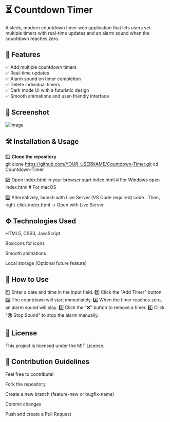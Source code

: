 # ⏳ Countdown Timer

A sleek, modern countdown timer web application that lets users set multiple timers with real-time updates and an alarm sound when the countdown reaches zero.

## 🚀 Features

✅ Add multiple countdown timers  
✅ Real-time updates  
✅ Alarm sound on timer completion  
✅ Delete individual timers  
✅ Dark mode UI with a futuristic design  
✅ Smooth animations and user-friendly interface  

## 📸 Screenshot  
![image](https://github.com/user-attachments/assets/4d32460e-f69e-4422-adc6-ebe1b9e45481)


## 🛠️ Installation & Usage

1️⃣ **Clone the repository**  
git clone https://github.com/YOUR-USERNAME/Countdown-Timer.git
cd Countdown-Timer

2️⃣ Open index.html in your browser
start index.html   # For Windows
open index.html    # For macOS

3️⃣ Alternatively, launch with Live Server (VS Code required)
code .
Then, right-click index.html → Open with Live Server.


## ⚙️ Technologies Used


HTML5, CSS3, JavaScript

Boxicons for icons

Smooth animations

Local storage (Optional future feature)

## 📌 How to Use

1️⃣ Enter a date and time in the input field.
2️⃣ Click the "Add Timer" button.
3️⃣ The countdown will start immediately.
4️⃣ When the timer reaches zero, an alarm sound will play.
5️⃣ Click the "❌" button to remove a timer.
6️⃣ Click "🔇 Stop Sound" to stop the alarm manually.

## 📜 License

This project is licensed under the MIT License.

## 🤝 Contribution Guidelines

Feel free to contribute!

Fork the repository

Create a new branch (feature-new or bugfix-name)

Commit changes

Push and create a Pull Request
